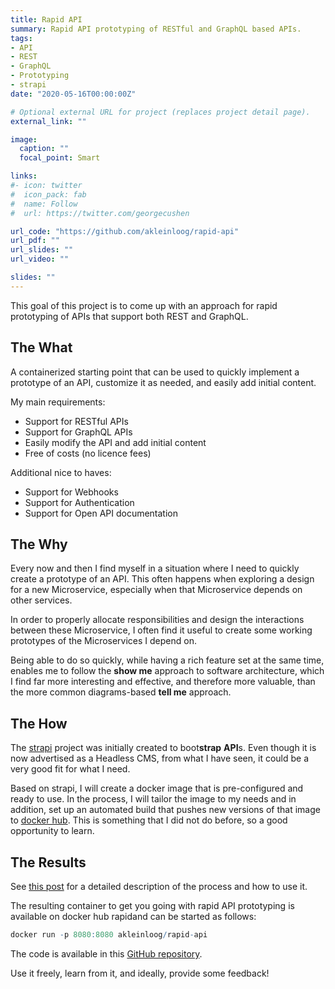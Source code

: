 ```yaml
---
title: Rapid API
summary: Rapid API prototyping of RESTful and GraphQL based APIs.
tags:
- API
- REST
- GraphQL
- Prototyping
- strapi
date: "2020-05-16T00:00:00Z"

# Optional external URL for project (replaces project detail page).
external_link: ""

image:
  caption: ""
  focal_point: Smart

links:
#- icon: twitter
#  icon_pack: fab
#  name: Follow
#  url: https://twitter.com/georgecushen

url_code: "https://github.com/akleinloog/rapid-api"
url_pdf: ""
url_slides: ""
url_video: ""

slides: ""
---
```


This goal of this project is to come up with an approach for rapid prototyping of APIs that support both REST and GraphQL.

## The What

A containerized starting point that can be used to quickly implement a prototype of an API, customize it as needed, and easily add initial content.

My main requirements:
* Support for RESTful APIs
* Support for GraphQL APIs
* Easily modify the API and add initial content
* Free of costs (no licence fees)

Additional nice to haves:
* Support for Webhooks
* Support for Authentication
* Support for Open API documentation


## The Why

Every now and then I find myself in a situation where I need to quickly create a prototype of an API.
This often happens when exploring a design for a new Microservice, especially when that Microservice depends on other services.

In order to properly allocate responsibilities and design the interactions between these Microservice, I often find it useful to create some working prototypes of the Microservices I depend on.

Being able to do so quickly, while having a rich feature set at the same time, enables me to follow the **show me** approach to software architecture, which I find far more interesting and effective, and therefore more valuable, than the more common diagrams-based **tell me** approach.

## The How

The [strapi](https://strapi.io/) project was initially created to boot**strap** **API**s. Even though it is now advertised as a Headless CMS, from what I have seen, it could be a very good fit for what I need.

Based on strapi, I will create a docker image that is pre-configured and ready to use. In the process, I will tailor the image to my needs and in addition, set up an automated build that pushes new versions of that image to [docker hub](https://hub.docker.com).
This is something that I did not do before, so a good opportunity to learn.

## The Results

See [this post](/post/rapid-api-prototype) for a detailed description of the process and how to use it. 

The resulting container to get you going with rapid API prototyping is available on docker hub rapidand can be started as follows:

```r
docker run -p 8080:8080 akleinloog/rapid-api
```

The code is available in this [GitHub repository](https://github.com/akleinloog/rapid-api).

Use it freely, learn from it, and ideally, provide some feedback!